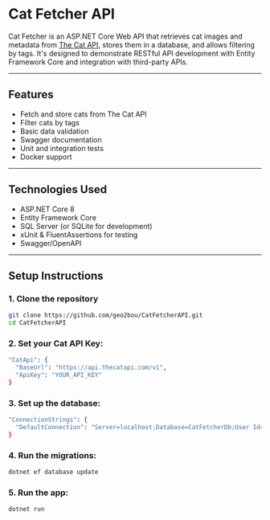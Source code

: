 # Cat Fetcher API

Cat Fetcher is an ASP.NET Core Web API that retrieves cat images and metadata from [The Cat API](https://thecatapi.com), stores them in a database, and allows filtering by tags. It's designed to demonstrate RESTful API development with Entity Framework Core and integration with third-party APIs.

---

## Features

- Fetch and store cats from The Cat API
- Filter cats by tags
- Basic data validation
- Swagger documentation
- Unit and integration tests
- Docker support

---

## Technologies Used

- ASP.NET Core 8
- Entity Framework Core
- SQL Server (or SQLite for development)
- xUnit & FluentAssertions for testing
- Swagger/OpenAPI

---

## Setup Instructions

### 1. Clone the repository
```bash
git clone https://github.com/geo2bou/CatFetcherAPI.git
cd CatFetcherAPI
```
### 2. Set your Cat API Key:
```bash
"CatApi": {
  "BaseUrl": "https://api.thecatapi.com/v1",
  "ApiKey": "YOUR_API_KEY"
}
```
### 3. Set up the database:
```bash
"ConnectionStrings": {
  "DefaultConnection": "Server=localhost;Database=CatFetcherDb;User Id=your_id;Password=your_password;Trusted_Connection=True;TrustServerCertificate=True;"
}
```
### 4. Run the migrations:
```bash
dotnet ef database update
```
### 5. Run the app:
```bash
dotnet run
```
